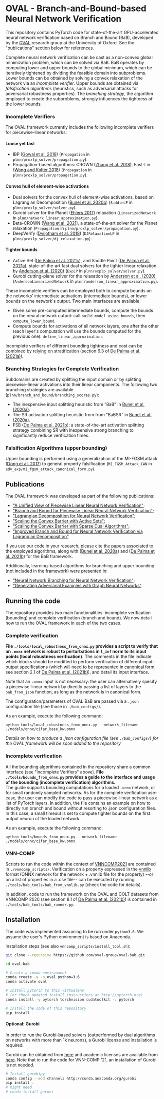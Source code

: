 # OVAL - Branch-and-Bound-based Neural Network Verification

This repository contains PyTorch code for state-of-the-art GPU-accelerated neural network verification based on 
Branch and Bound (BaB), developed by the [OVAL](https://www.robots.ox.ac.uk/~oval/) research group at the University of Oxford. 
See the "publications" section below for references. 

Complete neural network verification can be cast as a non-convex global minimization problem, which can be solved via BaB.
BaB operates by computing lower and upper bounds to the global minimum, which can be iteratively tightened by dividing the feasible domain into subproblems.
Lower bounds can be obtained by solving a convex relaxation of the network via an *incomplete verifier*. Upper bounds are obtained via *falsification algorithms* 
(heuristics, such as adversarial attacks for adversarial robustness properties). 
The *branching strategy*, the algorithm employed to create the subproblems, strongly influences the tightness of the lower bounds. 
  

### Incomplete Verifiers
The OVAL framework currently includes the following incomplete verifiers for piecewise-linear networks:
#### Loose yet fast
- IBP ([Gowal et al. 2018](https://arxiv.org/pdf/1810.12715.pdf)) (`Propagation` in `plnn/proxlp_solver/propagation.py`).
- Propagation-based algorithms: CROWN ([Zhang et al. 2018](https://arxiv.org/abs/1811.00866)), Fast-Lin ([Wong and Kolter 2018](https://arxiv.org/abs/1711.00851)) 
(`Propagation` in `plnn/proxlp_solver/propagation.py`).
#### Convex hull of element-wise activations
- Dual solvers for the convex hull of element-wise activations, based on Lagrangian Decomposition ([Bunel et al. 2020b](https://arxiv.org/abs/2002.10410)) (`SaddleLP` in `plnn/proxlp_solver/solver.py`).
- Gurobi solver for the Planet ([Ehlers 2017](https://arxiv.org/abs/1705.01320)) relaxation (`LinearizedNetwork` in `plnn/network_linear_approximation.py`). 
- Beta-CROWN ([Wang et al. 2021](https://arxiv.org/abs/2103.06624)), a state-of-the-art solver for the Planet relaxation (`Propagation` in `plnn/proxlp_solver/propagation.py`).
- DeepVerify ([Dvijotham et al. 2018](https://arxiv.org/abs/1803.06567)) (`DJRelaxationLP` in `plnn/proxlp_solver/dj_relaxation.py`).
#### Tighter bounds
- Active Set ([De Palma et al. 2021c](https://openreview.net/forum?id=uQfOy7LrlTR)), and Saddle Point ([De Palma et al. 2021a](https://arxiv.org/abs/2101.05844)), state-of-the-art fast dual solvers for the tighter linear relaxation by 
[Anderson et al. (2020)](https://arxiv.org/abs/1811.01988) (`ExpLP` in `plnn/explp_solver/solver.py`).
- Gurobi cutting-plane solver for the relaxation by [Anderson et al. (2020)](https://arxiv.org/abs/1811.01988) 
(`AndersonLinearizedNetwork` in `plnn/anderson_linear_approximation.py`).

These incomplete verifiers can be employed both to compute bounds on the networks' intermediate activations 
(intermediate bounds), or lower bounds on the network's output.
Two main interfaces are available:
- Given some pre-computed intermediate bounds, compute the bounds on the neural network output: 
call `build_model_using_bounds`, then `compute_lower_bound`.
- Compute bounds for activations of all network layers, one after the other (each layer's computation will use the 
bounds computed for the previous one): `define_linear_approximation`.

Incomplete verifiers of different bounding tightness and cost can be combined by relying on stratification (section 6.3 of [De Palma et al. (2021a)](https://arxiv.org/abs/2101.05844)). 

### Branching Strategies for Complete Verification

Subdomains are created by splitting the input domain or by splitting piecewise-linear activations into their linear components. The following two branching
strategies are available (`plnn/branch_and_bound/branching_scores.py`):
- The inexpensive input splitting heuristic from "BaB" in [Bunel et al. (2020a)](http://www.jmlr.org/papers/v21/19-468.html).
- The SR activation splitting heuristic from from "BaBSR" in [Bunel et al. (2020a)](http://www.jmlr.org/papers/v21/19-468.html).
- FSB ([De Palma et al. 2021b](https://arxiv.org/abs/2104.06718)): a state-of-the-art activation splitting strategy combining SR with inexpensive strong branching to significantly reduce verification times.  
 
### Falsification Algorithms (upper bounding)

Upper bounding is performed using a generalization of the MI-FGSM attack ([Dong et al. 2017](https://arxiv.org/abs/1710.06081)) to general property falsification (`MI_FGSM_Attack_CAN` in `adv_exp/mi_fgsm_attack_canonical_form.py`).


## Publications

The OVAL framework was developed as part of the following publications:
- ["A Unified View of Piecewise Linear Neural Network Verification"](https://arxiv.org/abs/1711.00455);
- ["Branch and Bound for Piecewise Linear Neural Network Verification"](http://www.jmlr.org/papers/v21/19-468.html);
- ["Lagrangian Decomposition for Neural Network Verification"](https://arxiv.org/abs/2002.10410);
- ["Scaling the Convex Barrier with Active Sets"](https://openreview.net/forum?id=uQfOy7LrlTR);
- ["Scaling the Convex Barrier with Sparse Dual Algorithms"](https://arxiv.org/abs/2101.05844);
- ["Improved Branch and Bound for Neural Network Verification via Lagrangian Decomposition"](https://arxiv.org/abs/2104.06718).

If you use our code in your research, please cite the papers associated to the employed algorithms, along with 
([Bunel et al. 2020a](http://www.jmlr.org/papers/v21/19-468.html)) and 
([De Palma et al. 2021b](https://arxiv.org/abs/2104.06718)) for the BaB framework.

Additionally, learning-based algorithms for branching and upper bounding (not included in the framework) were presented in:
- ["Neural Network Branching for Neural Network Verification"](https://arxiv.org/abs/1912.01329);
- ["Generating Adversarial Examples with Graph Neural Networks"](https://arxiv.org/abs/2105.14644).

  
## Running the code

The repository provides two main functionalities: incomplete verification (bounding) and complete verification (branch and bound).
We now detail how to run the OVAL framework in each of the two cases.

### Complete verification

**File `./tools/local_robustness_from_onnx.py` provides a script to verify that an `.onnx` network is robust to perturbations
in `l_inf` norm to its input points (local robustness verification).**
The comments in the file indicate which blocks should be modified to perform verification of different input-output 
specifications (which will need to be represented in canonical form, see section 2.1 of [De Palma et al. (2021b)](https://arxiv.org/abs/2104.06718)), 
and detail its input interface.

Note that an `.onnx` input is not necessary: the user can alternatively specify a piecewise-linear network by directly 
passing a list of layers to the `bab_from_json` function, as long as the network is in canonical form.

The configuration/parameters of OVAL BaB are passed via a `.json` configuration file (see those in `./bab_configs/`).

As an example, execute the following command:
```
python tools/local_robustness_from_onnx.py --network_filename ./models/onnx/cifar_base_kw.onnx
```

*Details on how to produce a .json configuration file (see `./bab_configs/`) for the OVAL framework will be soon added to the repository*

### Incomplete verification

All the bounding algorithms contained in the repository share a common interface (see "Incomplete Verifiers" above).
**File `./tools/bounds_from_onnx.py` provides a guide to the interface and usage of the bounding (incomplete verification) algorithms.**   
The guide supports bounding computations for a loaded `.onnx` network, or for small randomly sampled networks. 
As for the complete verification use-case, the user can modify the code to pass a piecewise-linear network as a list of PyTorch layers.
In addition, the file contains an example on how to directly run branch and bound without resorting to .json 
configuration files. In this case, a small timeout is set to compute tighter bounds on the first output neuron of the loaded network.

As an example, execute the following command:
```
python tools/bounds_from_onnx.py --network_filename ./models/onnx/cifar_base_kw.onnx
```


### VNN-COMP
Scripts to run the code within the context of [VNNCOMP2021](https://github.com/stanleybak/vnncomp2021) are contained in `./vnncomp_scripts/`.
Verification on a property expressed in the [vnnlib](http://www.vnnlib.org/) format 
(ONNX network for the network + .vnnlib file for the property) --or on a list of properties in a .csv file-- 
can be executed by running `./tools/bab_tools/bab_from_vnnlib.py` (check the code for details).

In addition, code to run the framework on the OVAL and COLT datasets from VNNCOMP 2020 
(see section 8.1 of [De Palma et al. (2021b)](https://arxiv.org/abs/2104.06718)) is contained in `./tools/bab_tools/bab_runner.py`.
  
## Installation
The code was implemented assuming to be run under `python3.6`.
We assume the user's Python environment is based on Anaconda.

Installation steps (see also `vnncomp_scripts/install_tool.sh`):
```bash
git clone --recursive https://github.com/oval-group/oval-bab.git

cd oval-bab

# Create a conda environment
conda create -y -n oval python=3.6
conda activate oval

# Install pytorch to this virtualenv
# (or check updated install instructions at http://pytorch.org)
conda install -y pytorch torchvision cudatoolkit -c pytorch 

# Install the code of this repository
pip install .
```

#### Optional: Gurobi
In order to run the Gurobi-based solvers (outperformed by dual algorithms on networks with more than 1k neurons), 
a Gurobi license and installation is required.

Gurobi can be obtained from [here](http://www.gurobi.com/downloads/gurobi-optimizer) and academic licenses are available
from [here](http://www.gurobi.com/academia/for-universities).
Note that to run the code for VNN-COMP '21, an installation of Gurobi is not needed. 

```bash
# Install gurobipy 
conda config --add channels http://conda.anaconda.org/gurobi
pip install .
# might need
# conda install gurobi
```  